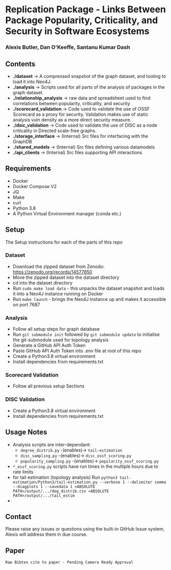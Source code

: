 # Replication Package - Links Between Package Popularity, Criticality, and Security in Software Ecosystems
### Alexis Butler, Dan O'Keeffe, Santanu Kumar Dash

## Contents
- **./dataset** → A compressed snapshot of the graph dataset, 
                and tooling to load it into Neo4J.
- **./analysis** → Scripts used for all parts of the analysis 
                of packages in the graph dataset.
- **./relationship_analysis** → raw data and spreadsheet used to find
                correlations between popularity, criticality, and security
- **./scorecard_validation** → Code used to validate the use of OSSF
               Scorecard as a proxy for security. Validation makes
               use of static analysis vuln density as a more direct
               security measure.
- **./dsic_validation** → Code used to validate the use of DISC
               as a node criticality in Directed scale-free graphs. 
- **./storage_interface** → (Internal) Src files for interfacing with the GraphDB 
- **./shared_models** → (Internal) Src files defining various datamodels
- **./api_clients** → (Internal) Src files supporting API interactions


## Requirements
- Docker
- Docker Compose V2
- JQ
- Make
- curl
- Python 3.8
- A Python Virtual Environment manager (conda etc.)

## Setup
The Setup instructions for each of the parts of this repo
### Dataset
- Download the zipped dataset from Zenodo: https://zenodo.org/records/14577850
- Move the zipped dataset into the dataset directory
- cd into the dataset directory
- Run `sudo make load data` - this unpacks the dataset snapshot and loads 
  it into a Neo4J instance running on Docker
- Run `make launch` - brings the Neo4J instance up and makes it accessible on 
  port 7687
### Analysis
- Follow all setup steps for graph database
- Run `git submodule init` followed by `git submodule update` to initialise 
  the git-submodule used for topology analysis
- Generate a GitHub API Auth Token
- Paste GitHub API Auth Token into .env file at root of this repo
- Create a Python3.8 virtual environment
- Install dependencies from requirements.txt
### Scorecard Validation
- Follow all previous setup Sections
### DISC Validation
- Create a Python3.8 virtual environment
- Install dependencies from requirements.txt

## Usage Notes
- Analysis scripts are inter-dependant:
  - `degree_distrib.py` -(enables)-> `tail-estimation`
  - `disc_sampling.py` -(enables)-> `disc_ossf_scoring.py`
  - `popularity_sampling.py` -(enables)-> `popularity_ossf_scoring.py`
- `*_ossf_scoring.py` scripts have run times in the multiple hours due to
  rate limits
- for tail estimation (topology analysis) Run `python3 tail-estimation/Python3/tail-estimation.py --verbose 1 --delimiter comma --diagplots 1 --savedata 1 <ABSOLUTE PATH>/output/.../deg_distrib.csv <ABSOLUTE PATH>/output/.../tail_estim`
- 

## Contact
Please raise any issues or questions using the built-in GitHub Issue 
system, Alexis will address them in due course.

## Paper
```
Raw Bibtex cite to paper - Pending Camera Ready Approval
```